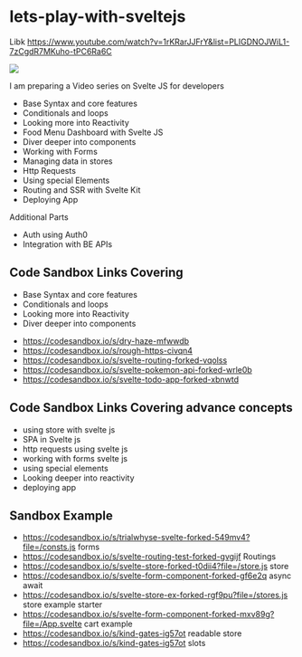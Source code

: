 # lets-play-with-sveltejs

Libk https://www.youtube.com/watch?v=1rKRarJJFrY&list=PLIGDNOJWiL1-7zCgdR7MKuho-tPC6Ra6C

![](https://i.ytimg.com/vi/1rKRarJJFrY/maxresdefault.jpg)

I am preparing a Video series on Svelte JS for developers 

- Base Syntax and core features 
- Conditionals and loops
- Looking more into Reactivity 
- Food Menu Dashboard with Svelte JS 
- Diver deeper into components 
- Working with Forms 
- Managing data in stores 
- Http Requests 
- Using special Elements 
- Routing and SSR with Svelte Kit 
- Deploying App 

Additional Parts 

- Auth using Auth0 
- Integration with BE APIs 

## Code Sandbox Links Covering 

* Base Syntax and core features 
* Conditionals and loops
* Looking more into Reactivity 
* Diver deeper into components 

-   https://codesandbox.io/s/dry-haze-mfwwdb
-   https://codesandbox.io/s/rough-https-civqn4
-   https://codesandbox.io/s/svelte-routing-forked-vqolss
-   https://codesandbox.io/s/svelte-pokemon-api-forked-wrle0b
-   https://codesandbox.io/s/svelte-todo-app-forked-xbnwtd

## Code Sandbox Links Covering advance concepts

* using store with svelte js
* SPA in Svelte js
* http requests using svelte js
* working with forms svelte js
* using special elements
* Looking deeper into reactivity  
* deploying app

## Sandbox Example 
- https://codesandbox.io/s/trialwhyse-svelte-forked-549mv4?file=/consts.js forms
- https://codesandbox.io/s/svelte-routing-test-forked-gvgijf Routings
- https://codesandbox.io/s/svelte-store-forked-t0dii4?file=/store.js store 
- https://codesandbox.io/s/svelte-form-component-forked-gf6e2q async await 
- https://codesandbox.io/s/svelte-store-ex-forked-rgf9pu?file=/stores.js store example starter 
- https://codesandbox.io/s/svelte-form-component-forked-mxv89g?file=/App.svelte cart example
- https://codesandbox.io/s/kind-gates-ig57ot readable store
- https://codesandbox.io/s/kind-gates-ig57ot slots 
